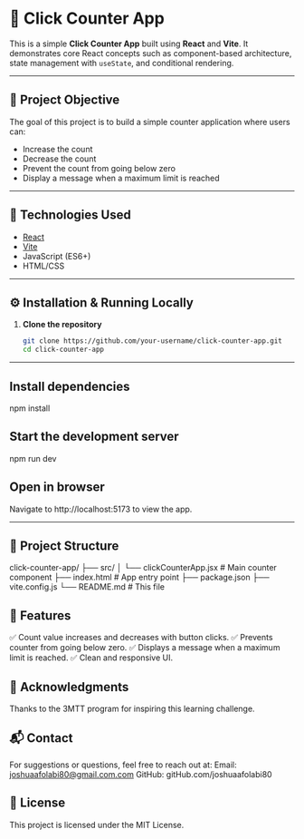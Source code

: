 # 🚀 Click Counter App

This is a simple **Click Counter App** built using **React** and **Vite**. It demonstrates core React concepts such as component-based architecture, state management with `useState`, and conditional rendering.

---

## 🧠 Project Objective

The goal of this project is to build a simple counter application where users can:

- Increase the count
- Decrease the count
- Prevent the count from going below zero
- Display a message when a maximum limit is reached

---

## 🔧 Technologies Used

- [React](https://reactjs.org/)
- [Vite](https://vitejs.dev/)
- JavaScript (ES6+)
- HTML/CSS

---

## ⚙️ Installation & Running Locally

1. **Clone the repository**

   ```bash
   git clone https://github.com/your-username/click-counter-app.git
   cd click-counter-app
---
## Install dependencies
npm install

## Start the development server
npm run dev

## Open in browser
Navigate to http://localhost:5173 to view the app.

---
## 📂 Project Structure
click-counter-app/
├── src/
│   └── clickCounterApp.jsx    # Main counter component
├── index.html                 # App entry point
├── package.json
├── vite.config.js
└── README.md                  # This file

## 📝 Features
✅ Count value increases and decreases with button clicks.
✅ Prevents counter from going below zero.
✅ Displays a message when a maximum limit is reached.
✅ Clean and responsive UI.

## 🙌 Acknowledgments
Thanks to the 3MTT program for inspiring this learning challenge.

## 📬 Contact
For suggestions or questions, feel free to reach out at:
Email: joshuaafolabi80@gmail.com.com
GitHub: gitHub.com/joshuaafolabi80

## 📃 License
This project is licensed under the MIT License.
